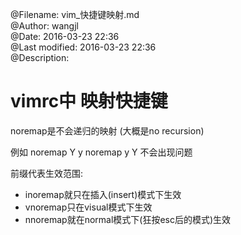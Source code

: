 @Filename:       vim_快捷键映射.md  
@Author:         wangjl  
@Date:           2016-03-23 22:36  
@Last modified:  2016-03-23 22:36  
@Description:   

# vimrc中 映射快捷键

noremap是不会递归的映射 (大概是no recursion)

例如
noremap Y y
noremap y Y
不会出现问题

前缀代表生效范围:
* inoremap就只在插入(insert)模式下生效
* vnoremap只在visual模式下生效
* nnoremap就在normal模式下(狂按esc后的模式)生效

